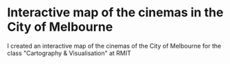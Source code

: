 # Interactive map of the cinemas in the City of Melbourne
I created an interactive map of the cinemas of the City of Melbourne for the class "Cartography &amp; Visualisation" at RMIT
